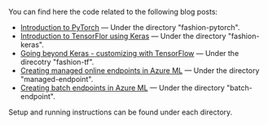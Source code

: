You can find here the code related to the following blog posts:

* [Introduction to PyTorch](https://bea.stollnitz.com/blog/fashion-pytorch/) &mdash; Under the directory "fashion-pytorch".
* [Introduction to TensorFlor using Keras](https://bea.stollnitz.com/blog/fashion-keras/) &mdash; Under the directory "fashion-keras".
* [Going beyond Keras - customizing with TensorFlow](https://bea.stollnitz.com/blog/fashion-tf/) &mdash; Under the direcotry "fashion-tf".
* [Creating managed online endpoints in Azure ML](https://bea.stollnitz.com/blog/managed-endpoint/) &mdash; Under the directory "managed-endpoint".
* [Creating batch endpoints in Azure ML](https://bea.stollnitz.com/blog/batch-endpoint/) &mdash; Under the directory "batch-endpoint".

Setup and running instructions can be found under each directory.
